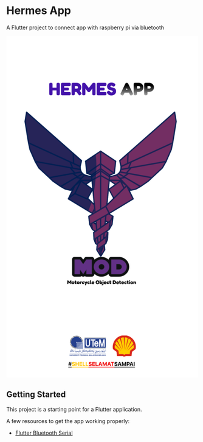 # Hermes App

A Flutter project to connect app with raspberry pi via bluetooth

![Alt text](/assets/images/newlogo3.png "Hermes Logo")

## Getting Started

This project is a starting point for a Flutter application.

A few resources to get the app working properly:

- [Flutter Bluetooth Serial](https://pub.dev/packages/flutter_bluetooth_serial)
